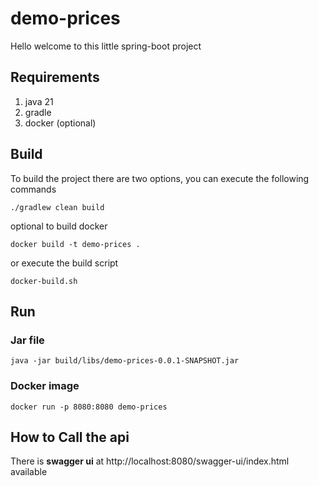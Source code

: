 # demo-prices

Hello welcome to this little spring-boot project

## Requirements

1. java 21
2. gradle
3. docker (optional)

## Build

To build the project there are two options, you can execute the following commands
```
./gradlew clean build
```
optional to build docker
```
docker build -t demo-prices .
```
or execute the build script
```
docker-build.sh
```
## Run
### Jar file
```
java -jar build/libs/demo-prices-0.0.1-SNAPSHOT.jar
```

### Docker image
```
docker run -p 8080:8080 demo-prices
```

## How to Call the api

There is **swagger ui** at http://localhost:8080/swagger-ui/index.html available

